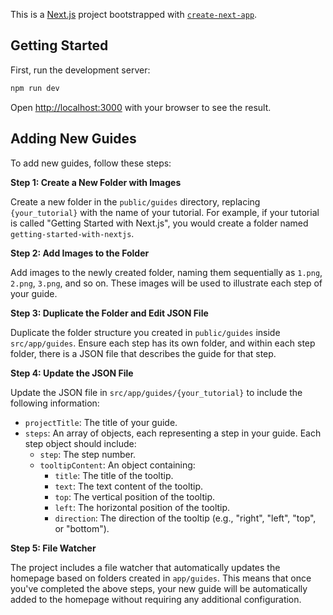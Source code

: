 This is a [Next.js](https://nextjs.org/) project bootstrapped with [`create-next-app`](https://github.com/vercel/next.js/tree/canary/packages/create-next-app).

## Getting Started

First, run the development server:

```bash
npm run dev
```

Open [http://localhost:3000](http://localhost:3000) with your browser to see the result.



## Adding New Guides

To add new guides, follow these steps:

**Step 1: Create a New Folder with Images**

Create a new folder in the `public/guides` directory, replacing `{your_tutorial}` with the name of your tutorial. For example, if your tutorial is called "Getting Started with Next.js", you would create a folder named `getting-started-with-nextjs`.

**Step 2: Add Images to the Folder**

Add images to the newly created folder, naming them sequentially as `1.png`, `2.png`, `3.png`, and so on. These images will be used to illustrate each step of your guide.

**Step 3: Duplicate the Folder and Edit JSON File**

Duplicate the folder structure you created in `public/guides` inside `src/app/guides`. Ensure each step has its own folder, and within each step folder, there is a JSON file that describes the guide for that step.

**Step 4: Update the JSON File**

Update the JSON file in `src/app/guides/{your_tutorial}` to include the following information:
- `projectTitle`: The title of your guide.
- `steps`: An array of objects, each representing a step in your guide. Each step object should include:
  - `step`: The step number.
  - `tooltipContent`: An object containing:
    - `title`: The title of the tooltip.
    - `text`: The text content of the tooltip.
    - `top`: The vertical position of the tooltip.
    - `left`: The horizontal position of the tooltip.
    - `direction`: The direction of the tooltip (e.g., "right", "left", "top", or "bottom").

**Step 5: File Watcher**

The project includes a file watcher that automatically updates the homepage based on folders created in `app/guides`. This means that once you've completed the above steps, your new guide will be automatically added to the homepage without requiring any additional configuration.
